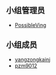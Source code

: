 ## 小组管理员

- [PossibleVing](https://github.com/PossibleVing)

## 小组成员

- [yangzongkainj](https://github.com/yangzongkainj)
- [pzm9012](https://github.com/pzm9012)
